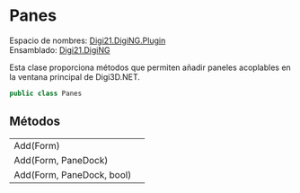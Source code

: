 # Panes

Espacio de nombres: [Digi21.DigiNG.Plugin](../../)  
Ensamblado: [Digi21.DigiNG](../../../digi21.diging/)

Esta clase proporciona métodos que permiten añadir paneles acoplables en la ventana principal de Digi3D.NET.

```csharp
public class Panes
```

## Métodos

|  |  |
| :--- | :--- |
| Add\(Form\) |  |
| Add\(Form, PaneDock\) |  |
| Add\(Form, PaneDock, bool\) |  |

